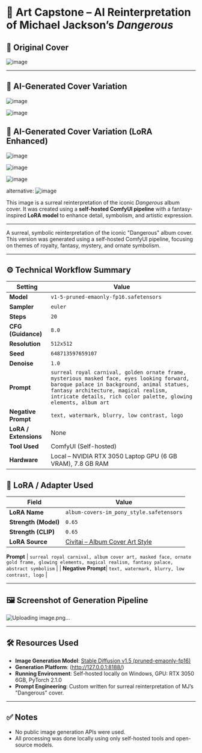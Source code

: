 # 🎵 Art Capstone – AI Reinterpretation of Michael Jackson’s *Dangerous*

## 🔸 Original Cover
![image](https://github.com/user-attachments/assets/50c07d73-d0a9-45cc-8971-7f3df336f21e)


---

## 🔸 AI-Generated Cover Variation
![image](https://github.com/user-attachments/assets/52f8ba76-1a59-48d4-97e8-e60c68059fba)

![image](https://github.com/user-attachments/assets/c059b8f1-3092-46c2-bbf5-9b13d10c85b5)



## 🔸 AI-Generated Cover Variation (LoRA Enhanced)
![image](https://github.com/user-attachments/assets/d2a16128-ab3b-4e54-ac88-d20ee577c320)

![image](https://github.com/user-attachments/assets/6fc9937b-7c2d-4441-ba10-5b2cc84967f2)


![image](https://github.com/user-attachments/assets/9d3dff97-047c-43c5-8dae-8921e58706fc)

alternative:
![image](https://github.com/user-attachments/assets/48f5e758-a302-4c46-82c8-83ef209514bf)




This image is a surreal reinterpretation of the iconic *Dangerous* album cover. It was created using a **self-hosted ComfyUI pipeline** with a fantasy-inspired **LoRA model** to enhance detail, symbolism, and artistic expression.

---


A surreal, symbolic reinterpretation of the iconic "Dangerous" album cover. This version was generated using a self-hosted ComfyUI pipeline, focusing on themes of royalty, fantasy, mystery, and ornate symbolism.

---

## ⚙️ Technical Workflow Summary

| Setting            | Value |
|--------------------|-------|
| **Model**          | `v1-5-pruned-emaonly-fp16.safetensors` |
| **Sampler**        | `euler` |
| **Steps**          | `20` |
| **CFG (Guidance)** | `8.0` |
| **Resolution**     | `512x512` |
| **Seed**           | `648713597659107` |
| **Denoise**        | `1.0` |
| **Prompt**         | `surreal royal carnival, golden ornate frame, mysterious masked face, eyes looking forward, baroque palace in background, animal statues, fantasy architecture, magical realism, intricate details, rich color palette, glowing elements, album art` |
| **Negative Prompt**| `text, watermark, blurry, low contrast, logo` |
| **LoRA / Extensions** | None |
| **Tool Used**      | ComfyUI (Self-hosted) |
| **Hardware**       | Local – NVIDIA RTX 3050 Laptop GPU (6 GB VRAM), 7.8 GB RAM |

## 🧩 LoRA / Adapter Used

| Field         | Value |
|---------------|-------|
| **LoRA Name** | `album-covers-im_pony_style.safetensors` |
| **Strength (Model)** | `0.65` |
| **Strength (CLIP)**  | `0.65` |
| **LoRA Source** | [Civitai – Album Cover Art Style](https://civitai.com/models/106303/album-cover-art-style-lora) |

 **Prompt**         | `surreal royal carnival, album cover art, masked face, ornate gold frame, glowing elements, magical realism, fantasy palace, abstract symbolism` |
| **Negative Prompt**| `text, watermark, blurry, low contrast, logo` |

---

## 🖼️ Screenshot of Generation Pipeline

![Uploading image.png…]()


---

## 🛠️ Resources Used

- **Image Generation Model**: [Stable Diffusion v1.5 (pruned-emaonly-fp16)](https://huggingface.co/runwayml/stable-diffusion-v1-5)
- **Generation Platform**: (http://127.0.0.1:8188/)
- **Running Environment**: Self-hosted locally on Windows, GPU: RTX 3050 6GB, PyTorch 2.1.0
- **Prompt Engineering**: Custom written for surreal reinterpretation of MJ’s "Dangerous" cover.

---

## ✅ Notes

- No public image generation APIs were used.
- All processing was done locally using only self-hosted tools and open-source models.



